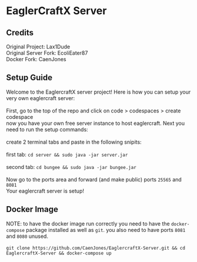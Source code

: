# EaglerCraftX Server

## Credits
Original Project: Lax1Dude
<br>
Original Server Fork: EcoliEater87
<br>
Docker Fork: CaenJones
<br>
## Setup Guide
Welcome to the EaglercraftX server project! Here is how you can setup your very own eaglercraft server:
<br>
<br>
First, go to the top of the repo and click on code > codespaces > create codespace
<br>
now you have your own free server instance to host eaglercraft. Next you need to run the setup commands:
<br>
<br>
create 2 terminal tabs and paste in the following snipits:
<br>
<br>
first tab: `cd server && sudo java -jar server.jar`
<br>
<br>
second tab: `cd bungee && sudo java -jar bungee.jar`
<br>
<br>
Now go to the ports area and forward (and make public) ports `25565` and `8081`
<br>
Your eaglercraft server is setup!

## Docker Image
NOTE: to have the docker image run correctly you need to have the `docker-compose` package installed as well as `git`. you also need to have ports `8081` and `8080` unused.
<br>
<br>
`git clone https://github.com/CaenJones/EaglercraftX-Server.git && cd EaglercraftX-Server && docker-compose up`
